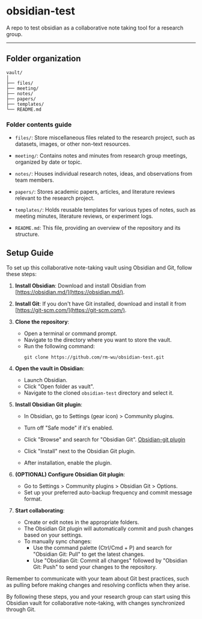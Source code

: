 # obsidian-test
A repo to test obsidian as a collaborative note taking tool for a research group.

---

## Folder organization
```
vault/
│
├── files/
├── meeting/
├── notes/
├── papers/
├── templates/
└── README.md
```

### Folder contents guide

- `files/`: Store miscellaneous files related to the research project, such as datasets, images, or other non-text resources.

- `meeting/`: Contains notes and minutes from research group meetings, organized by date or topic.

- `notes/`: Houses individual research notes, ideas, and observations from team members.

- `papers/`: Stores academic papers, articles, and literature reviews relevant to the research project.

- `templates/`: Holds reusable templates for various types of notes, such as meeting minutes, literature reviews, or experiment logs.

- `README.md`: This file, providing an overview of the repository and its structure.

## Setup Guide

To set up this collaborative note-taking vault using Obsidian and Git, follow these steps:

1. **Install Obsidian**: Download and install Obsidian from [https://obsidian.md/](https://obsidian.md/).

2. **Install Git**: If you don't have Git installed, download and install it from [https://git-scm.com/](https://git-scm.com/).

3. **Clone the repository**:
   - Open a terminal or command prompt.
   - Navigate to the directory where you want to store the vault.
   - Run the following command:
     ```
     git clone https://github.com/rm-wu/obsidian-test.git
     ```

4. **Open the vault in Obsidian**:
   - Launch Obsidian.
   - Click "Open folder as vault".
   - Navigate to the cloned `obsidian-test` directory and select it.

5. **Install Obsidian Git plugin**:
   - In Obsidian, go to Settings (gear icon) > Community plugins.
   - Turn off "Safe mode" if it's enabled.
   - Click "Browse" and search for "Obsidian Git". [Obsidian-git plugin](obsidian://show-plugin?id=obsidian-git)

   - Click "Install" next to the Obsidian Git plugin.
   - After installation, enable the plugin.

6. **(OPTIONAL) Configure Obsidian Git plugin**:
   - Go to Settings > Community plugins > Obsidian Git > Options.
   - Set up your preferred auto-backup frequency and commit message format.

7. **Start collaborating**:
   - Create or edit notes in the appropriate folders.
   - The Obsidian Git plugin will automatically commit and push changes based on your settings.
   - To manually sync changes:
     - Use the command palette (Ctrl/Cmd + P) and search for "Obsidian Git: Pull" to get the latest changes.
     - Use "Obsidian Git: Commit all changes" followed by "Obsidian Git: Push" to send your changes to the repository.

Remember to communicate with your team about Git best practices, such as pulling before making changes and resolving conflicts when they arise.

By following these steps, you and your research group can start using this Obsidian vault for collaborative note-taking, with changes synchronized through Git.
